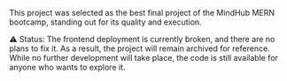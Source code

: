 This project was selected as the best final project of the MindHub MERN bootcamp, standing out for its quality and execution.

⚠️ Status: The frontend deployment is currently broken, and there are no plans to fix it. As a result, the project will remain archived for reference. While no further development will take place, the code is still available for anyone who wants to explore it.
